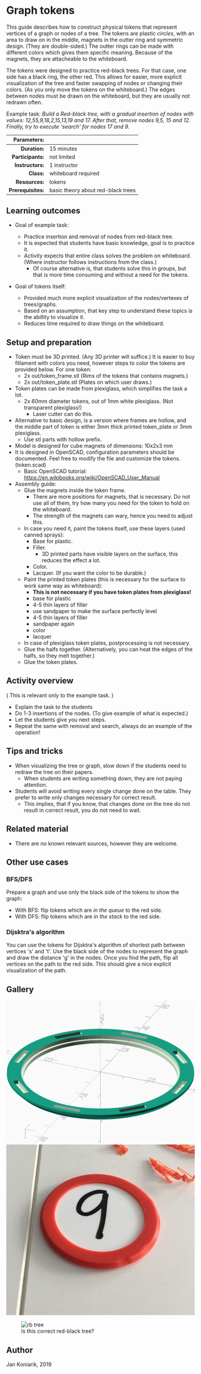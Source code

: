 # Graph tokens

This guide describes how to construct physical tokens that represent vertices of a graph or nodes of a tree.
The tokens are plastic _circles_, with an area to draw on in the middle, magnets in the outter ring and symmetric design. (They are double-sided.)
The outter rings can be made with different colors which gives them specific meaning.
Because of the magnets, they are attacheable to the whiteboard.

The tokens were designed to practice red-black trees.
For that case, one side has a black ring, the other red.
This allows for easier, more explicit visualization of the tree and faster swapping of nodes or changing their colors. (As you only move the tokens on the whiteboard.)
The edges between nodes must be drawn on the whiteboard, but they are usually not redrawn often.

Example task:
_Build a Red-black tree, with a gradual insertion of nodes with values: 12,55,9,18,2,15,13,19 and 17. After that, remove nodes 9,5, 15 and 12. Finally, try to execute 'search' for nodes 17 and 9._

| Parameters:        |                                     |
| -----------------: | :---------------------------------- |
| **Duration:**      | 15 minutes                          |
| **Participants:**  | not limited                         |
| **Instructors:**   | 1 instructor                        |
| **Class:**         | whiteboard required                 |
| **Resources:**     | tokens                              |
| **Prerequisites:** | basic theory about red-black trees  |

## Learning outcomes

* Goal of example task:
    * Practice insertion and removal of nodes from red-black tree.
    * It is expected that students have basic knowledge, goal is to practice it.
    * Activity expects that entire class solves the problem on whiteboard. (Where instructor follows instructions from the class.)
        * Of course alternative is, that students solve this in groups, but that is more time consuming and without a need for the tokens.

* Goal of tokens itself:
    * Provided much more explicit visualization of the nodes/vertexes of trees/graphs.
    * Based on an assumption, that key step to understand these topics is the abillity to visualize it.
    * Reduces time required to draw things on the whiteboard.

## Setup and preparation

* Token must be 3D printed. (Any 3D printer will suffice.) It is easier to buy fillament with colors you need, however steps to color the tokens are provided below. For one token:
    * 2x out/token_frame.stl (Rims of the tokens that contains magnets.)
    * 2x out/token_plate.stl (Plates on which user draws.)
* Token plates can be made from plexiglass, which simplifies the task a lot.
    * 2x 60mm diameter tokens, out of 1mm white plexiglass. (Not transparent plexiglass!)
        * Laser cutter can do this.
* Alternative to basic design, is a version where frames are hollow, and the middle part of token is either 3mm thick printed token_plate or 3mm plexiglass.
    * Use stl parts with hollow prefix.
* Model is designed for cube magnets of dimensions: 10x2x3 mm
* It is designed in OpenSCAD, configuration parameters should be documented. Feel free to modify the file and customize the tokens. (token.scad)
    * Basic OpenSCAD tutorial: <https://en.wikibooks.org/wiki/OpenSCAD_User_Manual>
* Assembly guide:
    * Glue the magnets inside the token frame.
        * There are more positions for magnets, that is necessary. Do not use all of them, try how many you need for the token to hold on the whiteboard.
        * The strength of the magnets can wary, hence you need to adjust this.
    * In case you need it, paint the tokens itself, use these layers (used canned sprays):
        * Base for plastic.
        * Filler.
            * 3D printed parts have visible layers on the surface, this reduces the effect a lot.
        * Color.
        * Lacquer. (If you want the color to be durable.)
    * Paint the printed token plates (this is necessary for the surface to work same way as whiteboard):
        * **This is not necessary if you have token plates from plexiglass!**
        * base for plastic
        * 4-5 thin layers of filler
        * use sandpaper to make the surface perfectly level
        * 4-5 thin layers of filler
        * sandpaper again
        * color
        * lacquer 
    * In case of plexiglass token plates, postprocessing is not necessary.
    * Glue the halfs together. (Alternatively, you can heat the edges of the halfs, so they melt together.)
    * Glue the token plates.

## Activity overview
( This is relevant only to the example task. )

* Explain the task to the students
* Do 1-3 insertions of the nodes. (To give example of what is expected.)
* Let the students give you next steps.
* Repeat the same with removal and search, always do an example of the operation!

## Tips and tricks

* When visualizing the tree or graph, slow down if the students need to redraw the tree on their papers.
    * When students are writing something down, they are not paying attention.
* Students will avoid writing every single change done on the table. They prefer to write only changes necessary for correct result.
    * This implies, that if you know, that changes done on the tree do not result in correct result, you do not need to wait. 

## Related material

* There are no known relevant sources, however they are welcome.

## Other use cases

### BFS/DFS

Prepare a graph and use only the black side of the tokens to show the graph:

* With BFS: flip tokens which are _in the queue_ to the red side.
* With DFS: flip tokens which are _in the stack_ to the red side.

### Dijsktra's algorithm

You can use the tokens for Dijsktra's algorithm of shortest path between vertices 's' and 't'.
Use the black side of the nodes to represent the graph and draw the distance 'g' in the nodes.
Once you find the path, flip all vertices on the path to the red side.
This should give a nice explicit visualization of the path.

## Gallery

![Render of token](token.png?raw=true)
![Pic2](pics/token-red.JPG?raw=true)
<figure>
  <img src="{{site.url}}/pics/token-tree.JPG?raw=true" alt="rb tree"/>
  <figcaption>Is this correct red-black tree?</figcaption>
</figure>

## Author

Jan Koniarik, 2019
